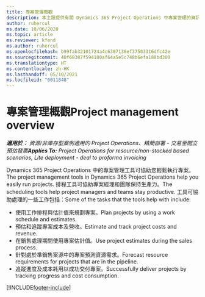 ```yaml
---
title: 專案管理概觀
description: 本主題提供有關 Dynamics 365 Project Operations 中專案管理的資訊。
author: ruhercul
ms.date: 10/06/2020
ms.topic: article
ms.reviewer: kfend
ms.author: ruhercul
ms.openlocfilehash: b99fab32101724a4c6307136ef37503316dfc42e
ms.sourcegitcommit: 40f68387f594180af64a5e5c748b6efa188bd300
ms.translationtype: HT
ms.contentlocale: zh-HK
ms.lasthandoff: 05/10/2021
ms.locfileid: "6011848"
---
```

# <a name="project-management-overview"></a><span data-ttu-id="d4af4-103">專案管理概觀</span><span class="sxs-lookup"><span data-stu-id="d4af4-103">Project management overview</span></span>

<span data-ttu-id="d4af4-104">_**適用於：** 資源/非庫存型案例適用的 Project Operations、精簡部署 - 交易至開立預估發票_</span><span class="sxs-lookup"><span data-stu-id="d4af4-104">_**Applies To:** Project Operations for resource/non-stocked based scenarios, Lite deployment - deal to proforma invoicing_</span></span>

<span data-ttu-id="d4af4-105">Dynamics 365 Project Operations 中的專案管理工具可協助您輕鬆執行專案。</span><span class="sxs-lookup"><span data-stu-id="d4af4-105">The project management tools in Dynamics 365 Project Operations help you easily run projects.</span></span> <span data-ttu-id="d4af4-106">排程工具可協助專案經理和團隊保持生產力。</span><span class="sxs-lookup"><span data-stu-id="d4af4-106">The scheduling tools help project managers and teams stay productive.</span></span> <span data-ttu-id="d4af4-107">工具可協助處理的一些工作包括：</span><span class="sxs-lookup"><span data-stu-id="d4af4-107">Some of the tasks that the tools help with include:</span></span>

- <span data-ttu-id="d4af4-108">使用工作排程與估計值來規劃專案。</span><span class="sxs-lookup"><span data-stu-id="d4af4-108">Plan projects by using a work schedule and estimates.</span></span>
- <span data-ttu-id="d4af4-109">預估和追蹤專案成本及營收。</span><span class="sxs-lookup"><span data-stu-id="d4af4-109">Estimate and track project costs and revenue.</span></span>
- <span data-ttu-id="d4af4-110">在銷售處理期間使用專案估計值。</span><span class="sxs-lookup"><span data-stu-id="d4af4-110">Use project estimates during the sales process.</span></span>
- <span data-ttu-id="d4af4-111">針對處於準銷售案源中的專案預測資源需求。</span><span class="sxs-lookup"><span data-stu-id="d4af4-111">Forecast resource requirements for projects that are in the pipeline.</span></span>
- <span data-ttu-id="d4af4-112">追蹤進度及成本耗用以成功交付專案。</span><span class="sxs-lookup"><span data-stu-id="d4af4-112">Successfully deliver projects by tracking progress and cost consumption.</span></span>


[!INCLUDE[footer-include](../includes/footer-banner.md)]